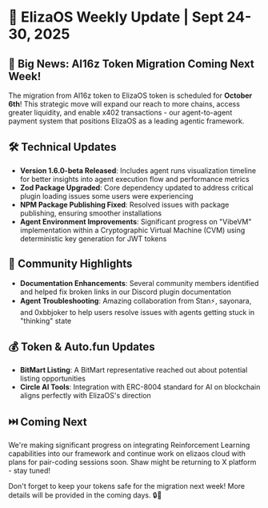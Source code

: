 # 🚀 ElizaOS Weekly Update | Sept 24-30, 2025

## 🎉 Big News: AI16z Token Migration Coming Next Week!

The migration from AI16z token to ElizaOS token is scheduled for **October 6th**! This strategic move will expand our reach to more chains, access greater liquidity, and enable x402 transactions - our agent-to-agent payment system that positions ElizaOS as a leading agentic framework.

## 🛠️ Technical Updates
- **Version 1.6.0-beta Released**: Includes agent runs visualization timeline for better insights into agent execution flow and performance metrics
- **Zod Package Upgraded**: Core dependency updated to address critical plugin loading issues some users were experiencing
- **NPM Package Publishing Fixed**: Resolved issues with package publishing, ensuring smoother installations
- **Agent Environment Improvements**: Significant progress on "VibeVM" implementation within a Cryptographic Virtual Machine (CVM) using deterministic key generation for JWT tokens

## 👥 Community Highlights
- **Documentation Enhancements**: Several community members identified and helped fix broken links in our Discord plugin documentation
- **Agent Troubleshooting**: Amazing collaboration from Stan⚡, sayonara, and 0xbbjoker to help users resolve issues with agents getting stuck in "thinking" state

## 💰 Token & Auto.fun Updates
- **BitMart Listing**: A BitMart representative reached out about potential listing opportunities
- **Circle AI Tools**: Integration with ERC-8004 standard for AI on blockchain aligns perfectly with ElizaOS's direction

## ⏭️ Coming Next
We're making significant progress on integrating Reinforcement Learning capabilities into our framework and continue work on elizaos cloud with plans for pair-coding sessions soon. Shaw might be returning to X platform - stay tuned!

Don't forget to keep your tokens safe for the migration next week! More details will be provided in the coming days. 🔒💼